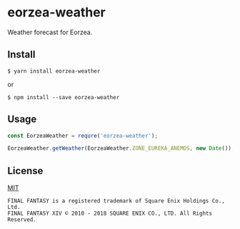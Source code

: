 # eorzea-weather

Weather forecast for Eorzea.

## Install

```console
$ yarn install eorzea-weather
```

or

```console
$ npm install --save eorzea-weather
```

## Usage

```javascript
const EorzeaWeather = requre('eorzea-weather');

EorzeaWeather.getWeather(EorzeaWeather.ZONE_EUREKA_ANEMOS, new Date()); // Gales
```

## License

[MIT](LICENSE)

```plain
FINAL FANTASY is a registered trademark of Square Enix Holdings Co., Ltd.
FINAL FANTASY XIV © 2010 - 2018 SQUARE ENIX CO., LTD. All Rights Reserved.
```
